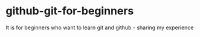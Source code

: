# github-git-for-beginners
It is for beginners who want to learn git and github - sharing my experience
